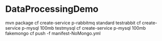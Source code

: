 # DataProcessingDemo
mvn package
cf create-service p-rabbitmq standard testrabbit
cf create-service p-mysql 100mb testmysql
cf create-service p-mysql 100mb fakemongo
cf push -f manifest-NoMongo.yml